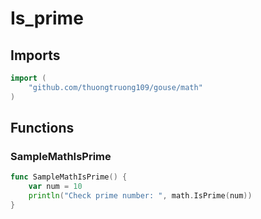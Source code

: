 # Is_prime

## Imports

```go
import (
	"github.com/thuongtruong109/gouse/math"
)
```
## Functions


### SampleMathIsPrime

```go
func SampleMathIsPrime() {
	var num = 10
	println("Check prime number: ", math.IsPrime(num))
}
```
